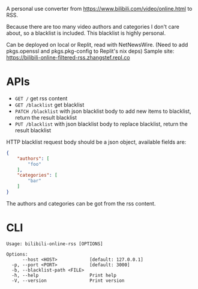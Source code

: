 A personal use converter from https://www.bilibili.com/video/online.html to RSS.

Because there are too many video authors and categories I don't care about, so a blacklist is included.
This blacklist is highly personal.

Can be deployed on local or Replit, read with NetNewsWire.
(Need to add pkgs.openssl and pkgs.pkg-config to Replit's nix deps)
Sample site: https://bilibili-online-filtered-rss.zhangstef.repl.co


# APIs
- `GET /` get rss content
- `GET /blacklist` get blacklist
- `PATCH /blacklist` with json blacklist body to add new items to blacklist, return the result blacklist
- `PUT /blacklist` with json blacklist body to replace blacklist, return the result blacklist

HTTP blacklist request body should be a json object, available fields are:
```json
{
    "authors": [
        "foo"
    ],
    "categories": [
        "bar"
    ]
}

```
The authors and categories can be got from the rss content.

# CLI
```
Usage: bilibili-online-rss [OPTIONS]

Options:
      --host <HOST>            [default: 127.0.0.1]
  -p, --port <PORT>            [default: 3000]
  -b, --blacklist-path <FILE>  
  -h, --help                   Print help
  -V, --version                Print version

```
